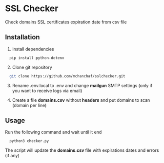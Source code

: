 
# SSL Checker

Check domains SSL certificates expiration date from csv file

## Installation

1. Install dependencies

```bash
  pip install python-dotenv
```

2. Clone git repository

```bash
  git clone https://github.com/mchanchaf/sslchecker.git
```
    
3. Rename .env.local to .env and change **mailgun** SMTP settings (only if you want to receive logs via email)

4. Create a file **domains.csv** without **headers** and put domains to scan (domain per line)

## Usage

Run the following command and wait until it end

```bash
  python3 checker.py
```

The script will update the **domains.csv** file with expirations dates and errors (if any)
